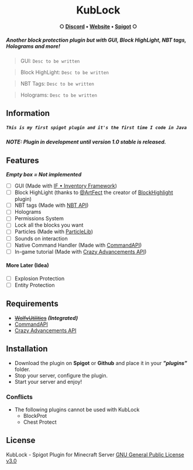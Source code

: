 
<h1 align="center">KubLock</a></h1><p align="center"><b>○ <a href="https://discord.io/dawbee">Discord</a> • <a href="https://dev.dawbee.fr/kublock">Website</a> • <a href="#">Spigot</a> ○</b></h5>


##### Another block protection plugin but with GUI, Block HighLight, NBT tags, Holograms and more!
>   GUI: `Desc to be written`

>   Block HighLight: `Desc to be written`

>   NBT Tags: `Desc to be written`

>   Holograms: `Desc to be written`

## Information
##### *`This is my first spigot plugin and it's the first time I code in Java`*

##### NOTE: Plugin in development until version 1.0 stable is released.

## Features
***Empty box = Not implemented***

 - [ ] GUI (Made with [IF • Inventory Framework](https://www.spigotmc.org/resources/if-inventory-framework.57216/))
 - [ ] Block HighLight (thanks to [@ArtFect](https://www.spigotmc.org/members/286670/) the creator of [BlockHighlight](https://www.spigotmc.org/resources/blockhighlight.91087/) plugin)
 - [ ] NBT tags (Made with [NBT API](https://www.spigotmc.org/resources/nbt-api.7939/))
 - [ ] Holograms
 - [ ] Permissions System
 - [ ] Lock all the blocks you want
 - [ ] Particles (Made with [ParticleLib](https://www.spigotmc.org/resources/%E2%9C%A8-particlelib-%E2%9C%A8-1-8-1-17-%E2%9C%A8-colored-textured-and-more-%E2%9C%A8.89848/))
 - [ ] Sounds on interaction
 - [ ] Native Command Handler (Made with [CommandAPI](https://www.spigotmc.org/resources/api-commandapi-1-16-5-1-17-1.62353/))
 - [ ] In-game tutorial (Made with [Crazy Advancements API](https://www.spigotmc.org/resources/crazy-advancements-api.51741/))

#### More Later (Idea)

 - [ ] Explosion Protection
 - [ ] Entity Protection

## Requirements

- [~~WolfyUtilities~~](https://www.curseforge.com/minecraft/bukkit-plugins/wolfyutilities) ***(Integrated)***
- [CommandAPI](https://www.spigotmc.org/resources/api-commandapi-1-16-5-1-17-1.62353/)
- [Crazy Advancements API](https://www.spigotmc.org/resources/crazy-advancements-api.51741/)


## Installation
- Download the plugin on **Spigot** or **Github** and place it in your ***"plugins"*** folder.
- Stop your server, configure the plugin. 
- Start your server and enjoy!

### Conflicts
* The following plugins cannot be used with KubLock
    - BlockProt
    - Chest Protect

## License

KubLock - Spigot Plugin for Minecraft Server
[GNU General Public License v3.0](https://github.com/Edrow-6/KubLock/blob/develop/LICENSE.md)
